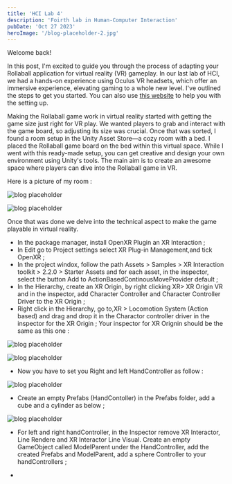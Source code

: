 ```yaml
---
title: 'HCI Lab 4'
description: 'Foirth lab in Human-Computer Interaction'
pubDate: 'Oct 27 2023'
heroImage: '/blog-placeholder-2.jpg'
---
```


Welcome back!

In this post, I'm excited to guide you through the process of adapting your Rollaball application for virtual reality (VR) gameplay. In our last lab of HCI, we had a hands-on experience using Oculus VR headsets, which offer an immersive experience, elevating gaming to a whole new level.
I've outlined the steps to get you started. You can also use <a href="https://developer.oculus.com/documentation/unity/unity-tutorial-hello-vr/">this website</a> to help you with the setting up.


Making the Rollaball game work in virtual reality started with getting the game size just right for VR play. We wanted players to grab and interact with the game board, so adjusting its size was crucial. Once that was sorted, I found a room setup in the Unity Asset Store—a cozy room with a bed. I placed the Rollaball game board on the bed within this virtual space. While I went with this ready-made setup, you can get creative and design your own environment using Unity's tools. The main aim is to create an awesome space where players can dive into the Rollaball game in VR.

Here is a picture of my room :

![blog placeholder](/lab43.png)

![blog placeholder](/lab44.png)

Once that was done we delve into the technical aspect to make the game playable in virtual reality.


- In the package manager, install OpenXR Plugin an XR Interaction ;
- In Edit go to Project settings select XR Plug-in Management,and tick OpenXR ;
- In the project windox, follow the path Assets > Samples > XR Interaction toolkit > 2.2.0 > Starter Assets and for each asset, in the inspector, select the button Add to ActionBasedContinousMoveProvider default ;
- In the Hierarchy, create an XR Origin, by right clicking XR> XR Origin VR and in the inspector, add Character Controller and Character Controller Driver to the XR Origin ;
- Right click in the Hierarchy, go to,XR > Locomotion System (Action based) and drag and drop it in the Charactor controller driver in the inspector for the XR Origin ;
Your inspector for XR Orignin should be the same as this one : 

![blog placeholder](/lab45.png)


![blog placeholder](/lab46.png)


- Now you have to set you Right and left HandController as follow : 

![blog placeholder](/lab42.png)

- Create an empty Prefabs (HandContoller) in the Prefabs folder, add a cube and a cylinder as below ;

![blog placeholder](/lab47.png)

- For left and right handController, in the Inspector remove XR Interactor, Line Rendere and XR Interactor Line Visual. Create an empty GameObject called ModelParent under the HandController, add the created Prefabs and ModelParent, add a sphere Controller to your handControllers ;

- 








